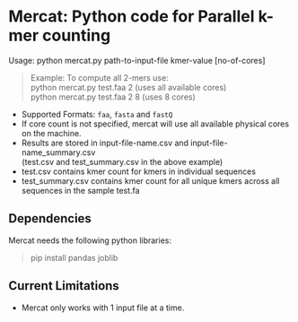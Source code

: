 Mercat: Python code for Parallel k-mer counting
================================================
  
Usage: python mercat.py path-to-input-file kmer-value [no-of-cores]
> Example: To compute all 2-mers use:  
 python mercat.py test.faa 2 (uses all available cores)  
 python mercat.py test.faa 2 8 (uses 8 cores)

- Supported Formats: `faa`, `fasta` and `fastQ`
- If core count is not specified, mercat will use all available physical cores on the machine.
- Results are stored in input-file-name.csv and input-file-name_summary.csv  
   (test.csv and test_summary.csv in the above example)  
- test.csv contains kmer count for kmers in individual sequences  
- test_summary.csv contains kmer count for all unique kmers across all sequences in the sample test.fa
 
 
Dependencies
------------
Mercat needs the following python libraries:   
> pip install pandas joblib
  

Current Limitations
--------------------
- Mercat only works with 1 input file at a time.